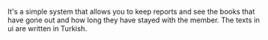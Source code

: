 It's a simple system that allows you to keep reports and see the books that have gone out and how long they have stayed with the member. The texts in ui are written in Turkish.
